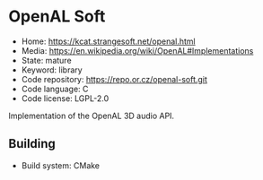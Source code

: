 # OpenAL Soft

- Home: https://kcat.strangesoft.net/openal.html
- Media: https://en.wikipedia.org/wiki/OpenAL#Implementations
- State: mature
- Keyword: library
- Code repository: https://repo.or.cz/openal-soft.git
- Code language: C
- Code license: LGPL-2.0

Implementation of the OpenAL 3D audio API.

## Building

- Build system: CMake
